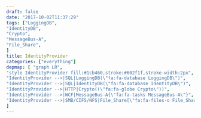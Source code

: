 ```yaml
---
draft: false
date: "2017-10-02T11:37:29"
tags: ["LoggingDB",
"IdentityDB",
"Crypto",
"MessageBus-A",
"File_Share",
]
title: IdentityProvider
categories: ["everything"]
depmap: [ "graph LR",
"style IdentityProvider fill:#1cb460,stroke:#602f1f,stroke-width:2px",
"IdentityProvider -->|SQL|LoggingDB(\"fa:fa-database LoggingDB\")",
"IdentityProvider -->|SQL|IdentityDB(\"fa:fa-database IdentityDB\")",
"IdentityProvider -->|HTTP|Crypto((\"fa:fa-globe Crypto\"))",
"IdentityProvider -->|WCF|MessageBus-A{\"fa:fa-tasks MessageBus-A\"}",
"IdentityProvider -->|SMB/CIFS/NFS|File_Share[\"fa:fa-files-o File_Share\"]",
]
---
```

			